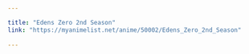 ```yaml
---

title: "Edens Zero 2nd Season"
link: "https://myanimelist.net/anime/50002/Edens_Zero_2nd_Season"
  
---
```

